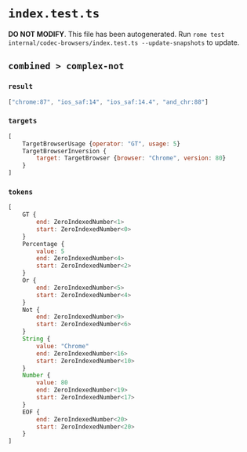 # `index.test.ts`

**DO NOT MODIFY**. This file has been autogenerated. Run `rome test internal/codec-browsers/index.test.ts --update-snapshots` to update.

## `combined > complex-not`

### `result`

```javascript
["chrome:87", "ios_saf:14", "ios_saf:14.4", "and_chr:88"]
```

### `targets`

```javascript
[
	TargetBrowserUsage {operator: "GT", usage: 5}
	TargetBrowserInversion {
		target: TargetBrowser {browser: "Chrome", version: 80}
	}
]
```

### `tokens`

```javascript
[
	GT {
		end: ZeroIndexedNumber<1>
		start: ZeroIndexedNumber<0>
	}
	Percentage {
		value: 5
		end: ZeroIndexedNumber<4>
		start: ZeroIndexedNumber<2>
	}
	Or {
		end: ZeroIndexedNumber<5>
		start: ZeroIndexedNumber<4>
	}
	Not {
		end: ZeroIndexedNumber<9>
		start: ZeroIndexedNumber<6>
	}
	String {
		value: "Chrome"
		end: ZeroIndexedNumber<16>
		start: ZeroIndexedNumber<10>
	}
	Number {
		value: 80
		end: ZeroIndexedNumber<19>
		start: ZeroIndexedNumber<17>
	}
	EOF {
		end: ZeroIndexedNumber<20>
		start: ZeroIndexedNumber<20>
	}
]
```
